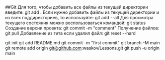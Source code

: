 ##Git
Для того, чтобы добавить все файлы из текущей директории введите: git add .
Если нужно добавить файлы из текущей директории и из всех поддиректориев, то используйте: git add --all
Для просмотра текущего состояния можно воспользоваться командой: git status
Создание версии проекта: git commit -m "comment"
Получение файлов: git pull
Добавление из гита если удалил файл: git reset --hard

git init
git add README.md
git commit -m "first commit"
git branch -M main
git remote add origin git@github.com:waskov/Lessons.git
git push -u origin main

